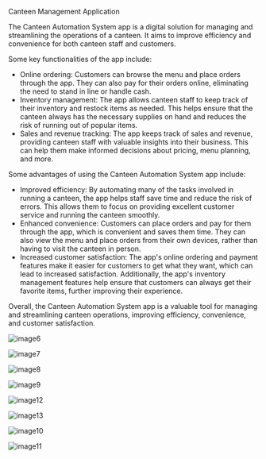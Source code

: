 Canteen Management Application

The Canteen Automation System app is a digital solution for managing and streamlining the operations of a canteen. It aims to improve efficiency and convenience for both canteen staff and customers. 

Some key functionalities of the app include:
- Online ordering: Customers can browse the menu and place orders through the app. They can also pay for their orders online, eliminating the need to stand in line or handle cash. 
- Inventory management: The app allows canteen staff to keep track of their inventory and restock items as needed. This helps ensure that the canteen always has the necessary supplies on hand and reduces the risk of running out of popular items. 
- Sales and revenue tracking: The app keeps track of sales and revenue, providing canteen staff with valuable insights into their business. This can help them make informed decisions about pricing, menu planning, and more. 

Some advantages of using the Canteen Automation System app include: 
- Improved efficiency: By automating many of the tasks involved in running a canteen, the app helps staff save time and reduce the risk of errors. This allows them to focus on providing excellent customer service and running the canteen smoothly.
- Enhanced convenience: Customers can place orders and pay for them through the app, which is convenient and saves them time. They can also view the menu and place orders from their own devices, rather than having to visit the canteen in person. 
- Increased customer satisfaction: The app's online ordering and payment features make it easier for customers to get what they want, which can lead to increased satisfaction. Additionally, the app's inventory management features help ensure that customers can always get their favorite items, further improving their experience. 

Overall, the Canteen Automation System app is a valuable tool for managing and streamlining canteen operations, improving efficiency, convenience, and customer satisfaction.

![image6](https://user-images.githubusercontent.com/87595760/209168040-9cc2c5c6-7cae-4e08-bcb1-41507fbe1e1b.jpg)

![image7](https://user-images.githubusercontent.com/87595760/209168106-5847ff5c-a1f8-4096-bdfc-61a43cdca9c6.jpg)

![image8](https://user-images.githubusercontent.com/87595760/209168287-05809bd0-61ec-4756-b07c-18bb77f0acff.jpg)

![image9](https://user-images.githubusercontent.com/87595760/209168332-07e953d6-9d48-4c68-8ca3-394cacf060a5.jpg)

![image12](https://user-images.githubusercontent.com/87595760/209168379-177f6f7e-0984-4b77-a0ac-7a8bcbc032df.jpg)

![image13](https://user-images.githubusercontent.com/87595760/209168439-053c196f-e29d-4b4e-9cc4-61ece35990d2.jpg)

![image10](https://user-images.githubusercontent.com/87595760/209168474-a5ffc8c3-7c12-484c-96d4-718ea9eabe16.jpg)

![image11](https://user-images.githubusercontent.com/87595760/209168538-72e1098d-1b50-4e99-898c-0ee0bcb0a2ba.jpg)
